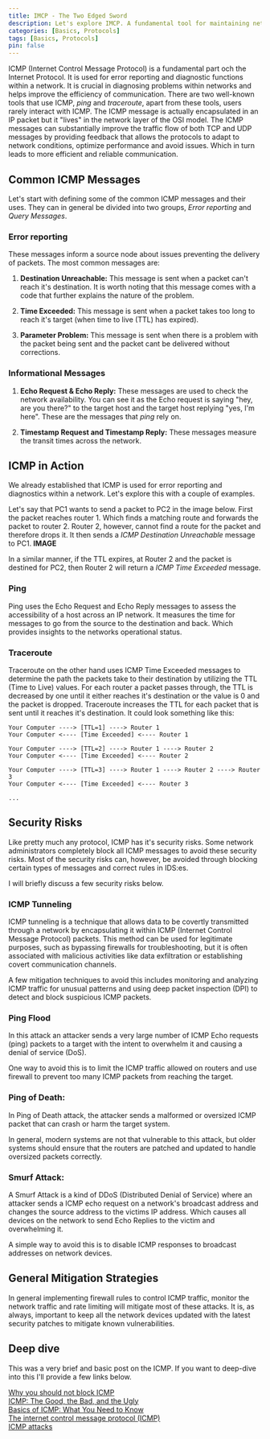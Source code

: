 ```yaml
---
title: IMCP - The Two Edged Sword
description: Let's explore IMCP. A fundamental tool for maintaining network integrity and a potential vector for security threats.
categories: [Basics, Protocols]
tags: [Basics, Protocols]
pin: false
---
```


ICMP (Internet Control Message Protocol) is a fundamental part och the Internet Protocol. It is used for error reporting and diagnostic functions within a network. It is crucial in diagnosing problems within networks and helps improve the efficiency of communication. There are two well-known tools that use ICMP, _ping_ and _traceroute_, apart from these tools, users rarely interact with ICMP. The ICMP message is actually encapsulated in an IP packet but it "lives" in the network layer of the OSI model. The ICMP messages can substantially improve the traffic flow of both TCP and UDP messages by providing feedback that allows the protocols to adapt to network conditions, optimize performance and avoid issues. Which in turn leads to more efficient and reliable communication. 

## Common ICMP Messages
Let's start with defining some of the common ICMP messages and their uses. They can in general be divided into two groups, _Error reporting_ and _Query Messages_.

### Error reporting
These messages inform a source node about issues preventing the delivery of packets. The most common messages are:

1.  __Destination Unreachable:__ This message is sent when a packet can't reach it's destination. It is worth noting that this message comes with a code that further explains the nature of the problem.

2.  __Time Exceeded:__ This message is sent when a packet takes too long to reach it's target (when time to live (TTL) has expired). 

3.  __Parameter Problem:__ This message is sent when there is a problem with the packet being sent and the packet cant be delivered without corrections.

### Informational Messages

1.  __Echo Request & Echo Reply:__ These messages are used to check the network availability. You can see it as the Echo request is saying "hey, are you there?" to the target host and the target host replying "yes, I'm here". These are the messages that _ping_ rely on.

2.  __Timestamp Request and Timestamp Reply:__ These messages measure the transit times across the network.

## ICMP in Action
We already established that ICMP is used for error reporting and diagnostics within a network. Let's explore this with a couple of examples.

Let's say that PC1 wants to send a packet to PC2 in the image below. First the packet reaches router 1. Which finds a matching route and forwards the packet to router 2. Router 2, however, cannot find a route for the packet and therefore drops it. It then sends a _ICMP Destination Unreachable_ message to PC1. **IMAGE**



In a similar manner, if the TTL expires, at Router 2 and the packet is destined for PC2, then Router 2 will return a _ICMP Time Exceeded_ message.

### Ping
Ping uses the Echo Request and Echo Reply messages to assess the accessibility of a host across an IP network. It measures the time for messages to go from the source to the destination and back. Which provides insights to the networks operational status. 

### Traceroute

Traceroute on the other hand uses ICMP Time Exceeded messages to determine the path the packets take to their destination by utilizing the TTL (Time to Live) values. For each router a packet passes through, the TTL is decreased by one until it either reaches it's destination or the value is 0 and the packet is dropped. Traceroute increases the TTL for each packet that is sent until it reaches it's destination. It could look something like this:

    Your Computer ----> [TTL=1] ----> Router 1
    Your Computer <---- [Time Exceeded] <---- Router 1

    Your Computer ----> [TTL=2] ----> Router 1 ----> Router 2
    Your Computer <---- [Time Exceeded] <---- Router 2

    Your Computer ----> [TTL=3] ----> Router 1 ----> Router 2 ----> Router 3
    Your Computer <---- [Time Exceeded] <---- Router 3

    ...


## Security Risks
Like pretty much any protocol, ICMP has it's security risks. Some network administrators completely block all ICMP messages to avoid these security risks. Most of the security risks can, however, be avoided through blocking certain types of messages and correct rules in IDS:es.

 I will briefly discuss a few security risks below.

### ICMP Tunneling
ICMP tunneling is a technique that allows data to be covertly transmitted through a network by encapsulating it within ICMP (Internet Control Message Protocol) packets. This method can be used for legitimate purposes, such as bypassing firewalls for troubleshooting, but it is often associated with malicious activities like data exfiltration or establishing covert communication channels.

A few mitigation techniques to avoid this includes monitoring and analyzing ICMP traffic for unusual patterns and using deep packet inspection (DPI) to detect and block suspicious ICMP packets. 

### Ping Flood
In this attack an attacker sends a very large number of ICMP Echo requests (ping) packets to a target with the intent to overwhelm it and causing a denial of service (DoS).

One way to avoid this is to limit the ICMP traffic allowed on routers and use firewall to prevent too many ICMP packets from reaching the target.

### Ping of Death:
In Ping of Death attack, the attacker sends a malformed or oversized ICMP packet that can crash or harm the target system. 

In general, modern systems are not that vulnerable to this attack, but older systems should ensure that the routers are patched and updated to handle oversized packets correctly.

### Smurf Attack:
A Smurf Attack is a kind of DDoS (Distributed Denial of Service) where an attacker sends a ICMP echo request on a network's broadcast address and changes the source address to the victims IP address. Which causes all devices on the network to send Echo Replies to the victim and overwhelming it.

A simple way to avoid this is to disable ICMP responses to broadcast addresses on network devices.

## General Mitigation Strategies
In general implementing firewall rules to control ICMP traffic, monitor the network traffic and rate limiting will mitigate most of these attacks. It is, as always, important to keep all the network devices updated with the latest security patches to mitigate known vulnerabilities. 

## Deep dive
This was a very brief and basic post on the ICMP. If you want to deep-dive into this I'll provide a few links below. 


[Why you should not block ICMP](https://www.rimscout.com/why-you-should-not-block-icmp/)  
[ICMP: The Good, the Bad, and the Ugly](https://blog.securityevaluators.com/icmp-the-good-the-bad-and-the-ugly-130413e56030 )  
[Basics of ICMP: What You Need to Know](https://orhanergun.net/icmp-guide)  
[The internet control message protocol (ICMP)](https://www.infosecinstitute.com/resources/network-security-101/internet-control-message-protocol-icmp/)  
[ICMP attacks](https://www.infosecinstitute.com/resources/hacking/icmp-attacks/)